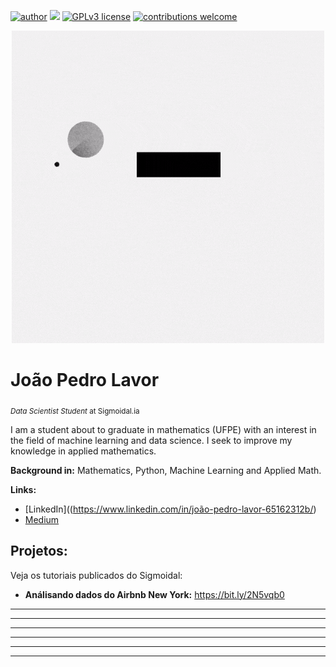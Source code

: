 [![author](https://img.shields.io/badge/author-carlosfab-red.svg)](https://www.linkedin.com/in/joão-pedro-lavor-65162312b/) [![](https://img.shields.io/badge/python-3.7+-blue.svg)](https://www.python.org/downloads/release/python-365/) [![GPLv3 license](https://img.shields.io/badge/License-GPLv3-blue.svg)](http://perso.crans.org/besson/LICENSE.html) [![contributions welcome](https://img.shields.io/badge/contributions-welcome-brightgreen.svg?style=flat)](https://github.com/jplavorr)

<p align="center">
  <img src= "Data Science.gif" >
</p>


# João Pedro Lavor
<sub>*Data Scientist Student* at Sigmoidal.ia</sub>

I am a student about to graduate in mathematics (UFPE) with an interest in the field of machine learning and data science. I seek to improve my knowledge in applied mathematics.


**Background in:** Mathematics, Python, Machine Learning and Applied Math.

**Links:**
* [LinkedIn]((https://www.linkedin.com/in/joão-pedro-lavor-65162312b/)
* [Medium](https://www.medium.com)


## Projetos:
Veja os tutoriais publicados do Sigmoidal:

* **Análisando dados do Airbnb New York:** https://bit.ly/2N5vqb0
* **** 
* **** 
* **** 
* **** 
* **** 

---
